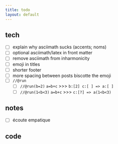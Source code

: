 ```yaml
---
title: todo
layout: default
---
```


## tech

* [ ] explain why asciimath sucks (accents; noms)
* [ ] optional asciimath/latex in front matter
* [ ] remove asciimath from inharmonicity
* [ ] emoji in titles
* [ ] shorter footer
* [ ] more spacing between posts biscotte the emoji
* [ ] `//@run`
  * [ ] `//@run(b=2)` `a=b+c` >>> `b:[2] c:[ ] => a:[ ]`
  * [ ] `//@run(1<b<3)` `a=b+c` >>> `c:[?] => a(1<b<3)`

## notes

* [ ] écoute empatique

## code
